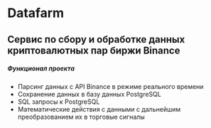 # Datafarm

## Сервис по сбору и обработке данных криптовалютных пар биржи Binance

##### Функционал проекта

* Парсинг данных с API Binance в режиме реального времени
* Сохранение данных в базу данных PostgreSQL
* SQL запросы к PostgreSQL
* Математические действия с данными с дальнейшим преобразованием их в торговые сигналы